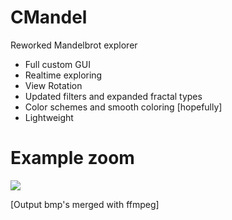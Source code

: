 # CMandel
Reworked Mandelbrot explorer
- Full custom GUI 
- Realtime exploring
- View Rotation
- Updated filters and expanded fractal types
- Color schemes and smooth coloring [hopefully]
- Lightweight  

# Example zoom
![](gif2.gif)

[Output bmp's merged with ffmpeg]
